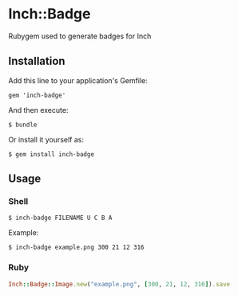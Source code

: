 # Inch::Badge

Rubygem used to generate badges for Inch

## Installation

Add this line to your application's Gemfile:

    gem 'inch-badge'

And then execute:

    $ bundle

Or install it yourself as:

    $ gem install inch-badge

## Usage

### Shell

    $ inch-badge FILENAME U C B A

Example:

    $ inch-badge example.png 300 21 12 316

### Ruby

```ruby
Inch::Badge::Image.new("example.png", [300, 21, 12, 316]).save
```
